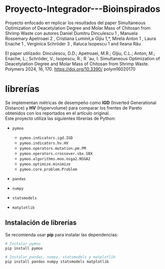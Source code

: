 # Proyecto-Integrador---Bioinspirados
Proyecto enfocado en replicar los resultados del paper Simultaneous Optimization of Deacetylation Degree and Molar Mass of Chitosan from Shrimp Waste con autores Daniel Dumitru Dinculescu 1 , Manuela Rossemary Apetroaei 2 , Cristiana Luminit,a Gîjiu 1,*, Mirela Anton 1 , Laura Enache 1 , Verginica Schröder 3 , Raluca Isopescu 1 and Ileana Rău

El paper utilizado: Dinculescu, D.D.;
Apetroaei, M.R.; Gîjiu, C.L.; Anton,
M.; Enache, L.; Schröder, V.; Isopescu,
R.; R ˘au, I. Simultaneous
Optimization of Deacetylation
Degree and Molar Mass of Chitosan
from Shrimp Waste. Polymers 2024,
16, 170. https://doi.org/10.3390/
polym16020170

# librerías

Se implementan métricas de desempeño como **IGD** (Inverted Generational Distance) y **HV** (Hypervolume) para comparar los frentes de Pareto obtenidos con los reportados en el artículo original.  
Este proyecto utiliza las siguientes librerías de Python:

- `pymoo`  
  - `pymoo.indicators.igd.IGD`  
  - `pymoo.indicators.hv.HV`  
  - `pymoo.operators.mutation.pm.PM`  
  - `pymoo.operators.crossover.sbx.SBX`  
  - `pymoo.algorithms.moo.nsga2.NSGA2`  
  - `pymoo.optimize.minimize`  
  - `pymoo.core.problem.Problem`  

- `pandas`  
- `numpy`  
- `statsmodels`  
- `matplotlib`  

## Instalación de librerías

Se recomienda usar **pip** para instalar las dependencias:

```bash
# Instalar pymoo
pip install pymoo

# Instalar pandas, numpy, statsmodels y matplotlib
pip install pandas numpy statsmodels matplotlib
